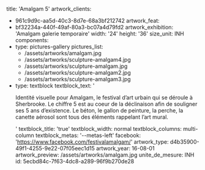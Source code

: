 title: 'Amalgam 5'
artwork_clients:
  - 961c9d9c-aa5d-40c3-8d7e-68a3bf212742
artwork_feat:
  - bf32234a-440f-49af-80a3-bc07a4d79fd2
artwork_exhibition: 'Amalgam galerie temporaire'
width: '24'
height: '36'
size_unit: INH
components:
  -
    type: pictures-gallery
    pictures_list:
      - /assets/artworks/amalgam.jpg
      - /assets/artworks/sculpture-amalgam4.jpg
      - /assets/artworks/sculpture-amalgam.jpg
      - /assets/artworks/sculpture-amalgam2.jpg
      - /assets/artworks/sculpture-amalgam3.jpg
  -
    type: textblock
    textblock_text: '<p>Identité visuelle pour Amalgam, le festival d’art urbain qui se déroule à Sherbrooke. Le chiffre 5 est au coeur de la déclinaison afin de souligner ses 5 ans d’existence. Le béton, le gallon de peinture, la perche, la canette aérosol sont tous des éléments rappelant l’art mural.</p>'
    textblock_title: 'true'
    textblock_width: normal
    textblock_columns: multi-column
    textblock_metas: '--metas-left'
facebook: 'https://www.facebook.com/festivalamalgam/'
artwork_type: d4b35900-49f1-4255-9e22-07f05eec1d15
artwork_year: 16-08-01
artwork_preview: /assets/artworks/amalgam.jpg
unite_de_mesure: INH
id: 5ecbd84c-7f63-4dc8-a289-96f9b270de28
